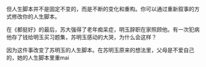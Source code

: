 
但人生脚本并不是固定不变的，而是不断的变化和重构。你可以通过重新叙事的方式修改你的人生脚本。

在《都挺好》的最后，苏大强得了老年痴呆症，明玉辞职在家照顾他。有一次犯病他存了钱给明玉买习题集，苏明玉感动的大哭，为什么会这样？

因为这件事改变了苏明玉的人生脚本。在苏明玉原来的想法里，父母是不爱自己的，她的人生脚本里重mai














<!--stackedit_data:
eyJoaXN0b3J5IjpbMTYyMTkwOTQzMiw5NzkyNjMxOTUsLTIxMj
EzMjA2NjEsMTg2OTUzMzI5Miw1NDk3OTA2NzYsMTM5MTM2NDQw
MiwyODY4OTE0MjMsMTI2NjMxNDI5MywyMDM1OTEzODM2LC0xMT
UzNjE5MDE1LDIwMzQxMTcwOTIsOTY5MjY1ODA2XX0=
-->
